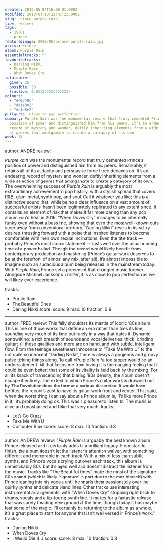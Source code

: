 ```yaml
---
created: 2016-05-04T16:00:01.000Z
modified: 2018-03-10T22:42:23.000Z
slug: prince-purple-rain
type: reviews
tags:
  - 1980s
  - prince
featuredimage: 2016/05/prince-purple-rain.jpg
artist: Prince
album: Purple Rain
essentialtracks: ""
favouritetracks:
  - Darling Nikki
  - Purple Rain
  - When Doves Cry
totalscore:
  given: 25
  possible: 30
  fraction: 0.8333333333333334
colours:
  - "#4e348c"
  - "#e1e8e2"
  - "#e1e8e2"
pullquote: Close to pop perfection
summary: Purple Rain was the monumental record that truly cemented Prince's
  position of power and distinguished him from his peers. It’s an endearing
  record of mystery and wonder, deftly inheriting elements from a wide selection
  of genres that amalgamate to create a category of its own.
week: 52
---
```

author: ANDRÉ
review: <div class="_d97"><p></p><p><em>Purple Rain</em> was the monumental
  record that truly cemented Prince’s position of power and distinguished him
  from his peers. Remarkably, it retains all of its audacity and persuasive
  force three decades on. It’s an endearing record of mystery and wonder, deftly
  inheriting elements from a wide selection of genres that amalgamate to create
  a category of its own. The overwhelming success of <em>Purple Rain</em> is
  arguably the most extraordinary achievement in pop history, with a stylish
  spread that covers R&amp;B, glam-metal, synth pop, and soul. Call it whatever
  you like; this is a distinctive sound that, while being a clear influence on a
  vast amount of successful artists, hasn’t been legitimately replicated to any
  extent since. It contains an element of risk that makes it far more daring
  than any pop album you’d hear in 2016. “When Doves Cry” manages to be
  inherently funky even without a bass line, showing that even the most
  well-known cuts steer away from conventional territory. “Darling Nikki” revels
  in its sultry desires, thrusting forward with a poise that inspired listeners
  to become comfortable with their own sexual inclinations. Even the title track
  — probably Prince’s most iconic statement — lasts well over the usual running
  time of a power ballad. Though the record would likely benefit from
  contemporary production and mastering (Prince’s guitar work deserves to be at
  the forefront of almost any mix, after all), it’s almost impossible to imagine
  such an audacious album being released in the mainstream today. With
  <em>Purple Rain</em>, Prince set a precedent that changed music forever.
  Alongside Michael Jackson’s <em>Thriller</em>, it is as close to pop
  perfection as we will likely ever experience.</p></div>
tracks:
  - Purple Rain
  - ­The Beautiful Ones
  - ­Darling Nikki
score:
  score: 9
  max: 10
  fraction: 0.9
---
author: FRED
review: This fully shoulders its mantle of iconic ’80s album. This is one of
  those works that define an era rather than toes its line, sounding very much
  of its time but rarely in a way that dates it. Dynamic songwriting; a rich
  breadth of sounds and vocal deliveries; thick, grinding guitar; all these
  qualities and more are on hand, and with subtle, intelligent flow. From the
  teenage sweetheart innocence of “Take Me With U” to the not quite so innocent
  “Darling Nikki”, there is always a gorgeous and groovy pulse ticking things
  along. To call *Purple Rain *a toe tapper would be an understatement. All that
  keeps me from loving it is the nagging feeling that it could be even better;
  that some of its vitality is held back by the mixing. For all its knack of
  transcending that blaring ’80s density, the album doesn’t escape it entirely.
  The extent to which Prince’s guitar work is drowned out by The Revolution does
  the former a serious disservice. It would have befitted the record’s zest to
  have its guitar work front and center. That said, when the worst thing I can
  say about a Prince album is, ‘I’d like more Prince in it,’ it’s probably doing
  ok. This was a pleasure to listen to. The music is alive and unashamed and I
  like that very much.
tracks:
  - Let’s Go Crazy
  - ­Take Me With U
  - ­Computer Blue
score:
  score: 8
  max: 10
  fraction: 0.8
---
author: ANDREW
review: "*Purple Rain* is arguably the best known album Prince released and it
  certainly adds to a brilliant legacy. From start to finish, the album doesn’t
  let the listener’s attention waiver, with something different and memorable in
  each track. With a mix of less than subtle synths, and Prince’s vocals crying
  out over each track, this album is unmistakably 80s, but it’s aged well and
  doesn’t distract the listener from the music. Tracks like “The Beautiful Ones”
  make the most of the signature 80s sound (which is likely ‘signature’ in part
  due to the man himself) with Prince leaning into his vocals until he snarls
  them passionately over the quirky synths and delicate piano lines. Other
  tracks use interesting instrumental arrangements, with “When Doves Cry”
  stripping right back to drums, vocals and a tip-toeing synth line. It makes
  for a fantastic release that was surely treading new ground at the time,
  though today it has maybe lost some of the magic. I’ll certainly be returning
  to the album as a whole, it’s a great place to start for anyone that isn’t
  well versed in Prince’s work."
tracks:
  - Darling Nikki
  - ­When Doves Cry
  - ­I Would Die 4 U
score:
  score: 8
  max: 10
  fraction: 0.8
